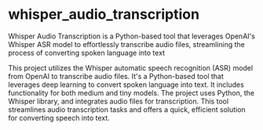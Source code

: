 # whisper_audio_transcription
Whisper Audio Transcription is a Python-based tool that leverages OpenAI's Whisper ASR model to effortlessly transcribe audio files, streamlining the process of converting spoken language into text

This project utilizes the Whisper automatic speech recognition (ASR) model from OpenAI to transcribe audio files. It's a Python-based tool that leverages deep learning to convert spoken language into text. It includes functionality for both medium and tiny models. The project uses Python, the Whisper library, and integrates audio files for transcription. This tool streamlines audio transcription tasks and offers a quick, efficient solution for converting speech into text.
